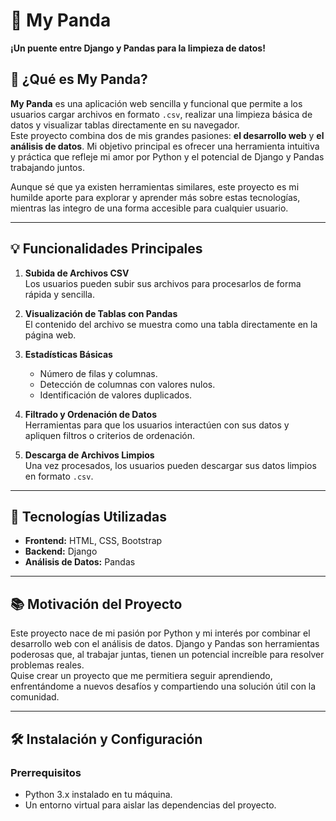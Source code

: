# 🐼 My Panda  
**¡Un puente entre Django y Pandas para la limpieza de datos!**  

## 🎯 ¿Qué es My Panda?  
**My Panda** es una aplicación web sencilla y funcional que permite a los usuarios cargar archivos en formato `.csv`, realizar una limpieza básica de datos y visualizar tablas directamente en su navegador.  
Este proyecto combina dos de mis grandes pasiones: **el desarrollo web** y **el análisis de datos**. Mi objetivo principal es ofrecer una herramienta intuitiva y práctica que refleje mi amor por Python y el potencial de Django y Pandas trabajando juntos.  

Aunque sé que ya existen herramientas similares, este proyecto es mi humilde aporte para explorar y aprender más sobre estas tecnologías, mientras las integro de una forma accesible para cualquier usuario.  

---

## 💡 Funcionalidades Principales  
1. **Subida de Archivos CSV**  
   Los usuarios pueden subir sus archivos para procesarlos de forma rápida y sencilla.  

2. **Visualización de Tablas con Pandas**  
   El contenido del archivo se muestra como una tabla directamente en la página web.  

3. **Estadísticas Básicas**  
   - Número de filas y columnas.  
   - Detección de columnas con valores nulos.  
   - Identificación de valores duplicados.  

4. **Filtrado y Ordenación de Datos**  
   Herramientas para que los usuarios interactúen con sus datos y apliquen filtros o criterios de ordenación.  

5. **Descarga de Archivos Limpios**  
   Una vez procesados, los usuarios pueden descargar sus datos limpios en formato `.csv`.  

---

## 🚀 Tecnologías Utilizadas  
- **Frontend:** HTML, CSS, Bootstrap  
- **Backend:** Django  
- **Análisis de Datos:** Pandas  

---

## 📚 Motivación del Proyecto  
Este proyecto nace de mi pasión por Python y mi interés por combinar el desarrollo web con el análisis de datos. Django y Pandas son herramientas poderosas que, al trabajar juntas, tienen un potencial increíble para resolver problemas reales.  
Quise crear un proyecto que me permitiera seguir aprendiendo, enfrentándome a nuevos desafíos y compartiendo una solución útil con la comunidad.  

---

## 🛠️ Instalación y Configuración  
### Prerrequisitos  
- Python 3.x instalado en tu máquina.  
- Un entorno virtual para aislar las dependencias del proyecto.  
